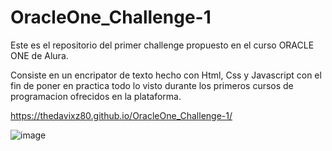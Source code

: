 # OracleOne_Challenge-1
Este es el repositorio del primer challenge propuesto en el curso ORACLE ONE de Alura.

Consiste en un encripator de texto hecho con Html, Css y Javascript con el fin de poner en practica todo lo visto durante los primeros cursos de programacion ofrecidos en la plataforma.

https://thedavixz80.github.io/OracleOne_Challenge-1/

![image](https://github.com/TheDavixZ80/OracleOne_Challenge-1/assets/79435396/eb7de7c1-6484-4739-a610-4437fc32a239)

